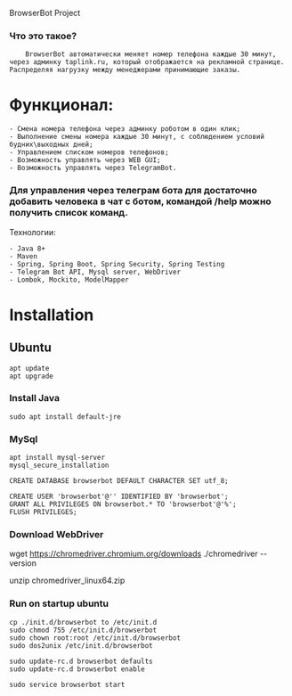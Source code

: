 BrowserBot Project

### Что это такое?

        BrowserBot автоматически меняет номер телефона каждые 30 минут,
    через админку taplink.ru, который отображается на рекламной странице.
    Распределяя нагрузку между менеджерами принимающие заказы.


# Функционал:

    - Смена номера телефона через админку роботом в один клик; 
    - Выполнение смены номера каждые 30 минут, с соблюдением условий будних\выходных дней;
    - Управлением списком номеров телефонов;
    - Возможность управлять через WEB GUI;
    - Возможность управлять через TelegramBot.
   
###   Для управления через телеграм бота для достаточно добавить человека в чат с ботом, командой /help можно получить список команд.
    
   Технологии:
      
    - Java 8+ 
    - Maven
    - Spring, Spring Boot, Spring Security, Spring Testing
    - Telegram Bot API, Mysql server, WebDriver
    - Lombok, Mockito, ModelMapper
    
# Installation

## Ubuntu

    apt update
    apt upgrade

### Install Java

    sudo apt install default-jre

### MySql

    apt install mysql-server
    mysql_secure_installation

    CREATE DATABASE browserbot DEFAULT CHARACTER SET utf_8;

    CREATE USER 'browserbot'@'' IDENTIFIED BY 'browserbot';
    GRANT ALL PRIVILEGES ON browserbot.* TO 'browserbot'@'%';
    FLUSH PRIVILEGES;

### Download WebDriver

wget https://chromedriver.chromium.org/downloads
./chromedriver --version

unzip   chromedriver_linux64.zip

### Run on startup ubuntu

    cp ./init.d/browserbot to /etc/init.d
    sudo chmod 755 /etc/init.d/browserbot
    sudo chown root:root /etc/init.d/browserbot
    sudo dos2unix /etc/init.d/browserbot
    
    sudo update-rc.d browserbot defaults
    sudo update-rc.d browserbot enable
    
    sudo service browserbot start